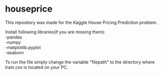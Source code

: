 # houseprice
This repository was made for the Kaggle House Pricing Prediction problem.

Install following libraries(if you are missing them):<br>
-pandas<br>
-numpy<br>
-matplotlib.pyplot<br>
-seaborn

To run the file simply change the variable "filepath" to the directory where train.csv is located on your PC.
